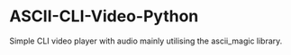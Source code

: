 # ASCII-CLI-Video-Python
Simple CLI video player with audio mainly utilising the ascii_magic library.
